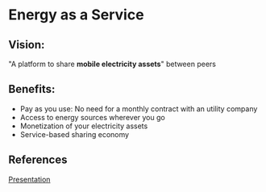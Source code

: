 # Energy as a Service

## Vision:

"A platform to share __mobile electricity assets__" between peers

## Benefits:

- Pay as you use: No need for a monthly contract with an utility company
- Access to energy sources wherever you go
- Monetization of your electricity assets
- Service-based sharing economy

## References

[Presentation](https://docs.google.com/presentation/d/1OQmSJz7KlWXO--5g4DlESI80t23Rk47Gk02qajEirTc/edit#slide=id.p)